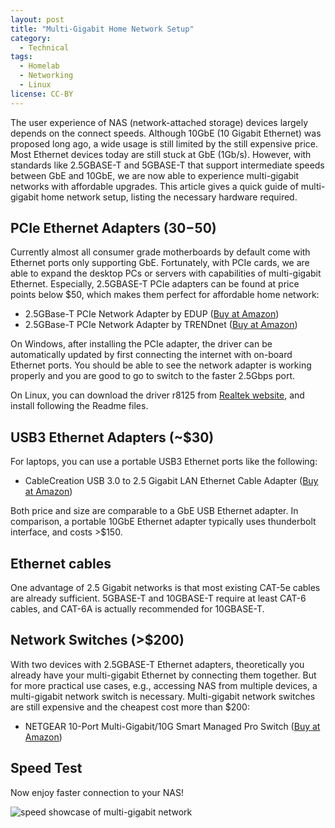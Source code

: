 ```yaml
---
layout: post
title: "Multi-Gigabit Home Network Setup"
category:
  - Technical
tags:
  - Homelab
  - Networking
  - Linux
license: CC-BY
---
```


The user experience of NAS (network-attached storage) devices largely depends on the connect speeds. Although 10GbE (10 Gigabit Ethernet) was proposed long ago, a wide usage is still limited by the still expensive price. Most Ethernet devices today are still stuck at GbE (1Gb/s). However, with standards like 2.5GBASE-T and 5GBASE-T that support intermediate speeds between GbE and 10GbE, we are now able to experience multi-gigabit networks with affordable upgrades. This article gives a quick guide of multi-gigabit home network setup, listing the necessary hardware required.

## PCIe Ethernet Adapters ($30-$50)

Currently almost all consumer grade motherboards by default come with Ethernet ports only supporting GbE. Fortunately, with PCIe cards, we are able to expand the desktop PCs or servers with capabilities of multi-gigabit Ethernet. Especially, 2.5GBASE-T PCIe adapters can be found at price points below $50, which makes them perfect for affordable home network:

* 2.5GBase-T PCIe Network Adapter by EDUP ([Buy at Amazon](https://amzn.to/2yU2jjd))
* 2.5GBase-T PCIe Network Adapter by TRENDnet ([Buy at Amazon](https://amzn.to/3cf8vAE))

On Windows, after installing the PCIe adapter, the driver can be automatically updated by first connecting the internet with on-board Ethernet ports. You should be able to see the network adapter is working properly and you are good to go to switch to the faster 2.5Gbps port.

On Linux, you can download the driver r8125 from [Realtek website](https://www.realtek.com/en/component/zoo/category/network-interface-controllers-10-100-1000m-gigabit-Ethernet-pci-express-software), and install following the Readme files.

## USB3 Ethernet Adapters (~$30)

For laptops, you can use a portable USB3 Ethernet ports like the following:

* CableCreation USB 3.0 to 2.5 Gigabit LAN Ethernet Cable Adapter ([Buy at Amazon](https://amzn.to/2RPqnKP))

Both price and size are comparable to a GbE USB Ethernet adapter. In comparison, a portable 10GbE Ethernet adapter typically uses thunderbolt interface, and costs >$150. 

## Ethernet cables

One advantage of 2.5 Gigabit networks is that most existing CAT-5e cables are already sufficient. 5GBASE-T and 10GBASE-T require at least CAT-6 cables, and CAT-6A is actually recommended for 10GBASE-T. 

## Network Switches (>$200)

With two devices with 2.5GBASE-T Ethernet adapters, theoretically you already have your multi-gigabit Ethernet by connecting them together. But for more practical use cases, e.g., accessing NAS from multiple devices, a multi-gigabit network switch is necessary. Multi-gigabit network switches are still expensive and the cheapest cost more than $200: 

* NETGEAR 10-Port Multi-Gigabit/10G Smart Managed Pro Switch ([Buy at Amazon](https://amzn.to/3bocsDo))

## Speed Test

Now enjoy faster connection to your NAS!

<div class="figure-center-240 mb-3">
<img src="https://i.postimg.cc/hP9gMDvt/Speed.png" alt="speed showcase of multi-gigabit network">
</div>

